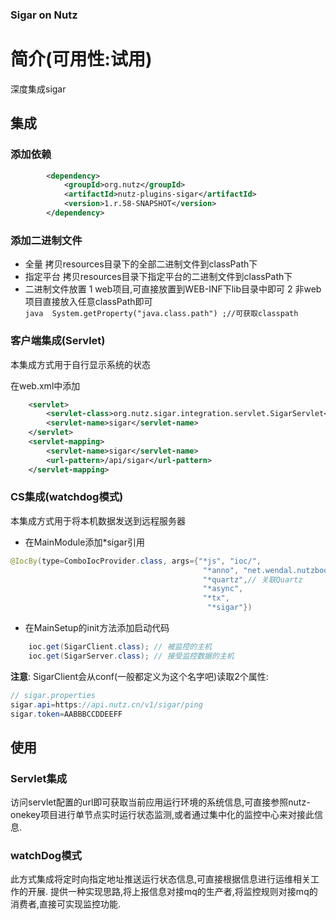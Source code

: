 ### Sigar on Nutz 

简介(可用性:试用)
==================================

深度集成sigar
## 集成
 ### 添加依赖
 
``` xml
		<dependency>
            <groupId>org.nutz</groupId>
            <artifactId>nutz-plugins-sigar</artifactId>
            <version>1.r.58-SNAPSHOT</version>
        </dependency>
```

 ### 添加二进制文件
 
 + 全量
     拷贝resources目录下的全部二进制文件到classPath下
 + 指定平台
		拷贝resources目录下指定平台的二进制文件到classPath下
 + 二进制文件放置
       1 web项目,可直接放置到WEB-INF下lib目录中即可
       2 非web项目直接放入任意classPath即可 				
       ```java 
      	 System.getProperty("java.class.path") ;//可获取classpath
       ```

### 客户端集成(Servlet)

本集成方式用于自行显示系统的状态

在web.xml中添加

```xml
	<servlet>
		<servlet-class>org.nutz.sigar.integration.servlet.SigarServlet</servlet-class>
		<servlet-name>sigar</servlet-name>
	</servlet>
	<servlet-mapping>
		<servlet-name>sigar</servlet-name>
		<url-pattern>/api/sigar</url-pattern>
	</servlet-mapping>
```

### CS集成(watchdog模式)

本集成方式用于将本机数据发送到远程服务器

- 在MainModule添加*sigar引用
```java
@IocBy(type=ComboIocProvider.class, args={"*js", "ioc/",
										   "*anno", "net.wendal.nutzbook",
										   "*quartz",// 关联Quartz
										   "*async",
										   "*tx",
											"*sigar"})
```

-  在MainSetup的init方法添加启动代码
```java
	ioc.get(SigarClient.class); // 被监控的主机
	ioc.get(SigarServer.class); // 接受监控数据的主机
```
 
 **注意**: SigarClient会从conf(一般都定义为这个名字吧)读取2个属性:
```java
// sigar.properties
sigar.api=https://api.nutz.cn/v1/sigar/ping
sigar.token=AABBBCCDDEEFF
```

## 使用

### Servlet集成
 访问servlet配置的url即可获取当前应用运行环境的系统信息,可直接参照nutz-onekey项目进行单节点实时运行状态监测,或者通过集中化的监控中心来对接此信息.
### watchDog模式
此方式集成将定时向指定地址推送运行状态信息,可直接根据信息进行运维相关工作的开展.
提供一种实现思路,将上报信息对接mq的生产者,将监控规则对接mq的消费者,直接可实现监控功能.
